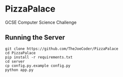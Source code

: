 # PizzaPalace
GCSE Computer Science Challenge

## Running the Server
```
git clone https://github.com/TheJoeCoder/PizzaPalace
cd PizzaPalace
pip install -r requirements.txt
cd server
cp config.py.example config.py
python app.py
```